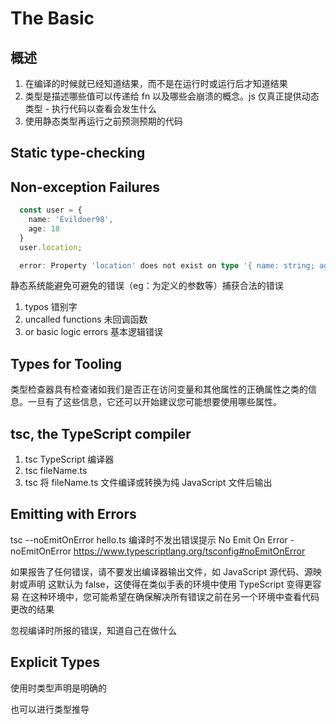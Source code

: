 # The Basic

## 概述

1. 在编译的时候就已经知道结果，而不是在运行时或运行后才知道结果
2. 类型是描述哪些值可以传递给 fn 以及哪些会崩溃的概念。js 仅真正提供动态类型 - 执行代码以查看会发生什么
3. 使用静态类型再运行之前预测预期的代码

## Static type-checking

## Non-exception Failures

```ts
  const user = {
    name: 'Evildoer98',
    age: 18
  }
  user.location;

  error: Property 'location' does not exist on type '{ name: string; age: number}'
```

静态系统能避免可避免的错误（eg：为定义的参数等）捕获合法的错误

1. typos 错别字
2. uncalled functions 未回调函数
3. or basic logic errors 基本逻辑错误

## Types for Tooling

类型检查器具有检查诸如我们是否正在访问变量和其他属性的正确属性之类的信息。一旦有了这些信息，它还可以开始建议您可能想要使用哪些属性。

## tsc, the TypeScript compiler

1. tsc TypeScript 编译器
2. tsc fileName.ts
3. tsc 将 fileName.ts 文件编译或转换为纯 JavaScript 文件后输出

## Emitting with Errors

tsc --noEmitOnError hello.ts 编译时不发出错误提示
No Emit On Error - noEmitOnError <https://www.typescriptlang.org/tsconfig#noEmitOnError>

如果报告了任何错误，请不要发出编译器输出文件，如 JavaScript 源代码、源映射或声明
这默认为 false，这使得在类似手表的环境中使用 TypeScript 变得更容易
在这种环境中，您可能希望在确保解决所有错误之前在另一个环境中查看代码更改的结果

忽视编译时所报的错误，知道自己在做什么

## Explicit Types

使用时类型声明是明确的

也可以进行类型推导
